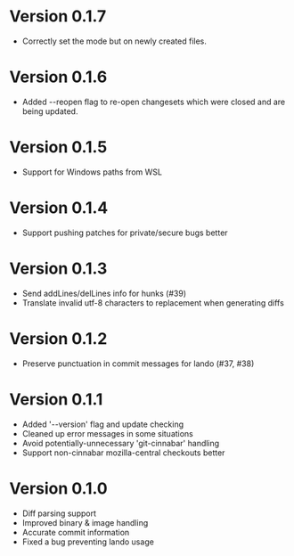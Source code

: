 # Version 0.1.7

* Correctly set the mode but on newly created files.

# Version 0.1.6

* Added --reopen flag to re-open changesets which were closed and are being updated.

# Version 0.1.5

* Support for Windows paths from WSL

# Version 0.1.4

* Support pushing patches for private/secure bugs better

# Version 0.1.3

* Send addLines/delLines info for hunks (#39)
* Translate invalid utf-8 characters to replacement when generating diffs

# Version 0.1.2

* Preserve punctuation in commit messages for lando (#37, #38)

# Version 0.1.1

* Added '--version' flag and update checking
* Cleaned up error messages in some situations
* Avoid potentially-unnecessary 'git-cinnabar' handling
* Support non-cinnabar mozilla-central checkouts better

# Version 0.1.0

* Diff parsing support
* Improved binary & image handling
* Accurate commit information
* Fixed a bug preventing lando usage
